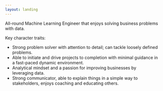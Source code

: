 ```yaml
---
layout: landing
---
```

All-round Machine Learning Engineer that enjoys solving business problems with data.

Key character traits:
- Strong problem solver with attention to detail; can tackle loosely defined problems.
- Able to initiate and drive projects to completion with minimal guidance in a fast-paced dynamic environment.
- Analytical mindset and a passion for improving businesses by leveraging data.
- Strong communicator, able to explain things in a simple way to stakeholders, enjoys coaching and educating others.

